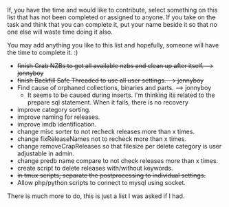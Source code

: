 If, you have the time and would like to contribute, select something on this list that has not been completed or assigned to anyone. 
If you take on the task and think that you can complete it, put your name beside it so that no one else will waste time doing it also.

You may add anything you like to this list and hopefully, someone will have the time to complete it. :)

* <s>finish Grab NZBs to get all available nzbs and clean up after itself. --> jonnyboy</s>
* <s>finish Backfill Safe Threaded to use all user settings. --> jonnyboy</s>
* Find cause of orphaned collections, binaries and parts. --> jonnyboy
  * It seems to be caused during inserts. I'm thinking its related to the prepare sql statement. When it fails, there is no recovery
* improve category sorting.
* improve naming for releases.
* improve imdb identification.
* change misc sorter to not recheck releases more than x times.
* change fixReleaseNames not to recheck more than x times.
* change removeCrapReleases so that filesize per delete category is user adjustable in admin.
* change predb name compare to not check releases more than x times.
* create script to delete releases with/without keywords.
* <s>in tmux scripts, separate the postprocessing to individual settings. </s>
* Allow php/python scripts to connect to mysql using socket.

There is much more to do, this is just a list I was asked if I had.